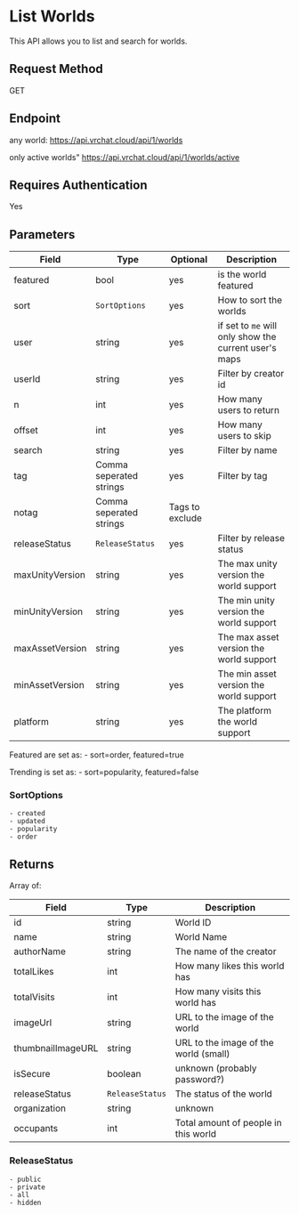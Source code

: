 # List Worlds

This API allows you to list and search for worlds.

## Request Method 
GET

## Endpoint
any world:
    https://api.vrchat.cloud/api/1/worlds

only active worlds"
    https://api.vrchat.cloud/api/1/worlds/active

## Requires Authentication
Yes

## Parameters

Field | Type | Optional | Description
------|------|----------|------------
featured | bool | yes | is the world featured
sort | `SortOptions` | yes | How to sort the worlds
user | string | yes | if set to `me` will only show the current user's maps
userId | string | yes | Filter by creator id
n | int | yes | How many users to return
offset | int | yes | How many users to skip
search | string | yes | Filter by name
tag | Comma seperated strings | yes | Filter by tag
notag | Comma seperated strings | Tags to exclude 
releaseStatus | `ReleaseStatus` | yes | Filter by release status
maxUnityVersion | string | yes | The max unity version the world support
minUnityVersion | string | yes | The min unity version the world support
maxAssetVersion | string | yes | The max asset version the world support
minAssetVersion | string | yes | The min asset version the world support
platform | string | yes | The platform the world support

Featured are set as:
    - sort=order, featured=true

Trending is set as:
    - sort=popularity, featured=false

### SortOptions

    - created
    - updated
    - popularity
    - order

## Returns 

Array of:

Field | Type | Description
------|------|------------
id | string | World ID
name | string | World Name
authorName | string | The name of the creator
totalLikes | int | How many likes this world has
totalVisits | int | How many visits this world has
imageUrl | string | URL to the image of the world
thumbnailImageURL | string | URL to the image of the world (small)
isSecure | boolean | unknown (probably password?)
releaseStatus | `ReleaseStatus` | The status of the world
organization | string | unknown
occupants | int | Total amount of people in this world

### ReleaseStatus

    - public
    - private 
    - all
    - hidden